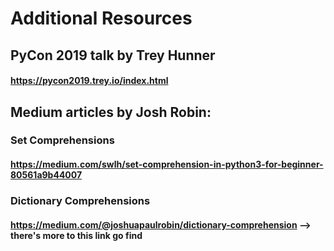 # Additional Resources

## PyCon 2019 talk by Trey Hunner
#### https://pycon2019.trey.io/index.html

## Medium articles by Josh Robin:
### Set Comprehensions
#### https://medium.com/swlh/set-comprehension-in-python3-for-beginner-80561a9b44007
### Dictionary Comprehensions
#### https://medium.com/@joshuapaulrobin/dictionary-comprehension --> there's more to this link go find
